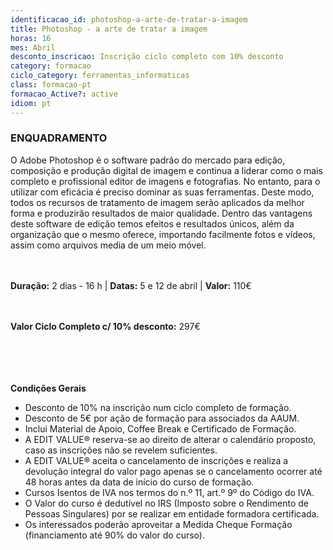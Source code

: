 ```yaml
---
identificacao_id: photoshop-a-arte-de-tratar-a-imagem
title: Photoshop - a arte de tratar a imagem
horas: 16
mes: Abril
desconto_inscricao: Inscrição ciclo completo com 10% desconto
category: formacao
ciclo_category: ferramentas_informaticas
class: formacao-pt
formacao_Active?: active
idiom: pt
---
```


### **ENQUADRAMENTO**
O Adobe Photoshop é o software padrão do mercado para edição, composição e produção digital de imagem e continua a liderar como o mais completo e profissional editor de imagens e fotografias. No entanto, para o utilizar com eficácia é preciso dominar as suas ferramentas. Deste modo, todos os recursos de tratamento de imagem serão aplicados da melhor forma e produzirão resultados de maior qualidade. Dentro das vantagens deste software de edição temos efeitos e resultados únicos, além da organização que o mesmo oferece, importando facilmente fotos e vídeos, assim como arquivos media de um meio móvel.  <br><br><br>

**Duração:** 2 dias - 16 h | **Datas:** 5 e 12 de abril | **Valor:** 110€<br><br><br>

**Valor Ciclo Completo c/ 10% desconto:** 297€<br><br><br><br><br>

**Condições Gerais**

+ Desconto de 10% na inscrição num ciclo completo de formação.
+ Desconto de 5€ por ação de formação para associados da AAUM.
+ Inclui Material de Apoio, Coffee Break e Certificado de Formação.
+ A EDIT VALUE® reserva-se ao direito de alterar o calendário proposto, caso as inscrições não se revelem suficientes.
+ A EDIT VALUE® aceita o cancelamento de inscrições e realiza a devolução integral do valor pago apenas se o cancelamento ocorrer até 48 horas antes da data de início do curso de formação.
+ Cursos Isentos de IVA nos termos do n.º 11, art.º 9º do Código do IVA.
+ O Valor do curso é dedutível no IRS (Imposto sobre o Rendimento de Pessoas Singulares) por se realizar em entidade formadora certificada.
+ Os interessados poderão aproveitar a Medida Cheque Formação (financiamento até 90% do valor do curso).